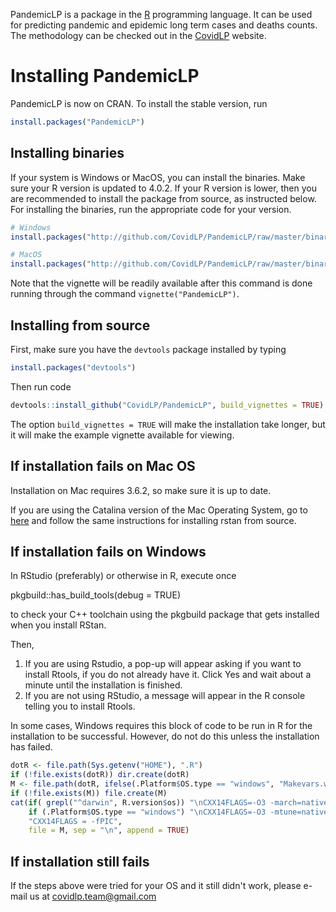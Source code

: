 PandemicLP is a package in the [R](www.r-project.org) programming language. It can be used for predicting pandemic and epidemic long term cases and deaths counts. The methodology can be checked out in the [CovidLP](http://est.ufmg.br/covidlp/home/pt/) website.

# Installing PandemicLP

PandemicLP is now on CRAN. To install the stable version, run

```R
install.packages("PandemicLP")
```

## Installing binaries

If your system is Windows or MacOS, you can install the binaries. Make sure your R version is updated to 4.0.2. If your R version is lower, then you are recommended to install the package from source, as instructed below. For installing the binaries, run the appropriate code for your version.

```R
# Windows
install.packages("http://github.com/CovidLP/PandemicLP/raw/master/binaries/PandemicLP_0.2.0.zip",repos=NULL)

# MacOS
install.packages("http://github.com/CovidLP/PandemicLP/raw/master/binaries/PandemicLP_0.2.0.tgz",repos=NULL)
```

Note that the vignette will be readily available after this command is done running through the command `vignette("PandemicLP")`.

## Installing from source

First, make sure you have the `devtools` package installed by typing 

```R
install.packages("devtools")
```

Then run code

```R
devtools::install_github("CovidLP/PandemicLP", build_vignettes = TRUE)
```

The option `build_vignettes = TRUE` will make the installation take longer, but it will make the example vignette available for viewing.

## If installation fails on Mac OS

Installation on Mac requires 3.6.2, so make sure it is up to date.

If you are using the Catalina version of the Mac Operating System, go to [here](https://github.com/stan-dev/rstan/wiki/Installing-RStan-from-source-on-a-Mac) and follow the same instructions for installing rstan from source.

## If installation fails on Windows

In RStudio (preferably) or otherwise in R, execute once

pkgbuild::has_build_tools(debug = TRUE)

to check your C++ toolchain using the pkgbuild package that gets installed when you install RStan.

Then,

1. If you are using Rstudio, a pop-up will appear asking if you want to install Rtools, if you do not already have it. Click Yes and wait about a minute until the installation is finished.
2. If you are not using RStudio, a message will appear in the R console telling you to install Rtools.

In some cases, Windows requires this block of code to be run in R for the installation to be successful. However, do not do this unless the installation has failed.

```R
dotR <- file.path(Sys.getenv("HOME"), ".R")
if (!file.exists(dotR)) dir.create(dotR)
M <- file.path(dotR, ifelse(.Platform$OS.type == "windows", "Makevars.win", "Makevars"))
if (!file.exists(M)) file.create(M)
cat(if( grepl("^darwin", R.version$os)) "\nCXX14FLAGS=-O3 -march=native -mtune=native -arch x86_64 -ftemplate-depth-256" else 
    if (.Platform$OS.type == "windows") "\nCXX14FLAGS=-O3 -mtune=native -mmmx -msse -msse2 -msse3 -mssse3 -msse4.1 -msse4.2" else
    "CXX14FLAGS = -fPIC",
    file = M, sep = "\n", append = TRUE)
```

## If installation still fails

If the steps above were tried for your OS and it still didn't work, please e-mail us at covidlp.team@gmail.com
